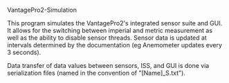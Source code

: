 VantagePro2-Simulation

This program simulates the VantagePro2's integrated sensor suite and GUI. It allows for the switching between imperial and metric
measurement as well as the ability to disable sensor threads. Sensor data is updated at intervals determined by the documentation
(eg Anemometer updates every 3 seconds).

Data transfer of data values between sensors, ISS, and GUI is done via serialization files (named in the convention of "[Name]_S.txt").

